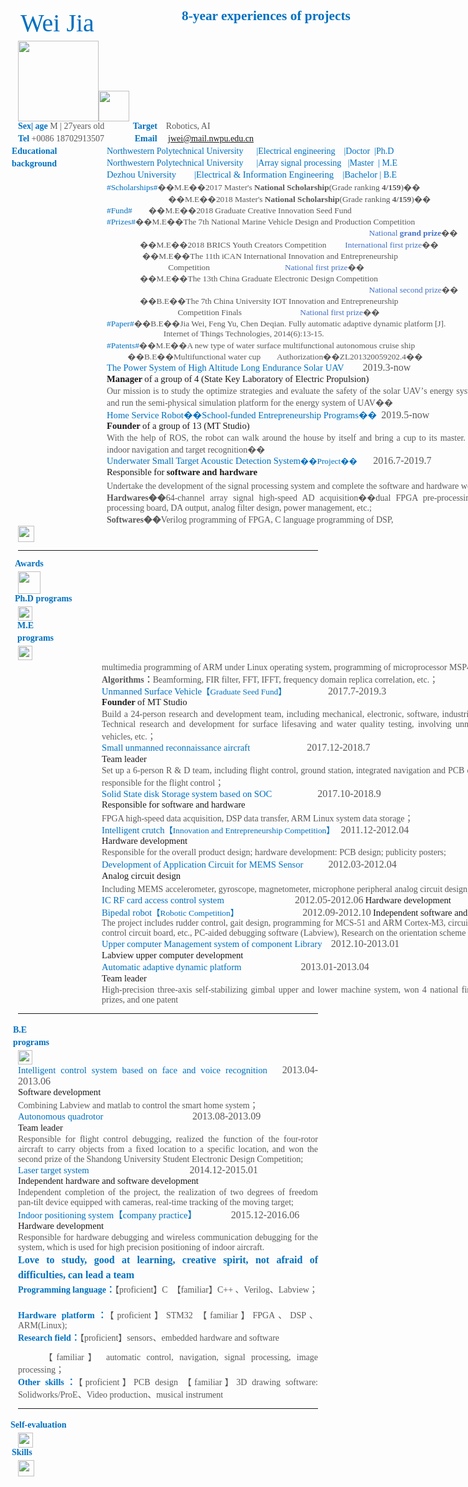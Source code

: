 <html>
<head>
  <title>Evernote Export</title>
  <basefont face="微软雅黑" size="2" />
  <meta http-equiv="Content-Type" content="text/html;charset=utf-8" />
  <meta name="exporter-version" content="YXBJ Windows/601392 (zh-CN, DDL); Windows/10.0.0 (Win64); EDAMVersion=V2;"/>
  <style>
    body, td {
      font-family: 微软雅黑;
      font-size: 10pt;
    }
  </style>
</head>
<body>
<a name="1696"/>

<div>
<span><div style="border-style: none; position: relative; z-index: 1; left: 262px; width: 429px; height: 0px;"><div style="min-height: 21pt; text-align: justify;"><span style="min-height: 21pt; font-size: 16pt; color: rgb(0, 112, 192); font-family: ΢���ź�; font-weight: bold;">8-year experiences of projects</span></div></div><div style="border-style: none; position: relative; z-index: 1; left: 4px; width: 196px;"><div style="min-height: 39pt; text-align: justify;"><span style="min-height: 39pt; font-size: 30pt; color: rgb(0, 112, 192); font-family: ΢���ź�;">Wei Jia</span></div></div><div style="min-height: 14pt; text-align: justify;"><img src="CV for Jia Wei_files/Image.jpg" type="image/jpeg" data-filename="Image.jpg" width="129"/><img src="CV for Jia Wei_files/Image.png" type="image/png" data-filename="Image.png" width="49"/></div><div style="margin: 0mm 0mm 0mm 7mm; text-indent: -7mm; padding-top: 0mm; padding-bottom: 0mm; min-height: 15pt; text-align: justify;"><span style="text-indent: -7mm; min-height: 15pt; font-size: 10.5pt; color: rgb(0, 112, 192); font-family: ΢���ź�; font-weight: bold;">Sex| age</span> <span style="text-indent: -7mm; min-height: 15pt; font-size: 10.5pt; color: rgb(89, 89, 89); font-family: ΢���ź�;">M | 27years old            </span> <span style="text-indent: -7mm; min-height: 15pt; font-size: 10.5pt; color: rgb(0, 112, 192); font-family: ΢���ź�; font-weight: bold;">Target  </span><span style="text-indent: -7mm; min-height: 15pt; font-size: 10.5pt; color: rgb(89, 89, 89); font-family: ΢���ź�;">  Robotics, AI</span></div><div style="min-height: 15pt; text-align: justify;"><span style="min-height: 15pt; font-size: 10.5pt; color: rgb(0, 112, 192); font-family: ΢���ź�; font-weight: bold;">Tel</span> <span style="min-height: 15pt; font-size: 10.5pt; color: rgb(89, 89, 89); font-family: ΢���ź�;">+0086 18702913507             </span> <span style="min-height: 15pt; font-size: 10.5pt; color: rgb(0, 112, 192); font-family: ΢���ź�; font-weight: bold;">Email </span><span style="min-height: 15pt; font-size: 10.5pt; color: rgb(89, 89, 89); font-family: ΢���ź�;">    <a href="mailto:jwei@mail.nwpu.edu.cn" style="font-family: ΢���ź�; font-size: 10.5pt;">jwei@mail.nwpu.edu.cn</a></span></div><div style="border-style: none; position: relative; z-index: 1; left: -10px; width: 138px; height: 0px;"><div style="min-height: 15pt; text-align: justify;"><span style="min-height: 15pt; font-size: 10.5pt; color: rgb(0, 112, 192); font-family: ΢���ź�; font-weight: bold;">Educational</span></div><div style="min-height: 15pt; text-align: justify;"><span style="min-height: 15pt; font-size: 10.5pt; color: rgb(0, 112, 192); font-family: ΢���ź�; font-weight: bold;">background</span></div></div><div style="border-style: none; position: relative; z-index: 1; left: 142px; width: 743px;"><div style="min-height: 14pt; text-align: justify;"><span style="min-height: 14pt; font-size: 10.5pt; color: rgb(0, 112, 192); font-family: ΢���ź�;">Northwestern Polytechnical University      |Electrical engineering    |Doctor  |Ph.D    </span></div><div style="min-height: 14pt; text-align: justify;"><span style="min-height: 14pt; font-size: 10.5pt; color: rgb(0, 112, 192); font-family: ΢���ź�;">Northwestern Polytechnical University      |Array signal processing  </span> <span style="min-height: 14pt; font-size: 10.5pt; color: rgb(0, 112, 192); font-family: ΢���ź�;">|Master  |</span> <span style="min-height: 14pt; font-size: 10.5pt; color: rgb(0, 112, 192); font-family: ΢���ź�;">M.E                                                               </span></div><div style="min-height: 14pt; text-align: justify;"><span style="min-height: 14pt; font-size: 11pt; color: rgb(0, 112, 192); font-family: ΢���ź�;">Dezhou University       </span> <span style="min-height: 14pt; font-size: 10.5pt; color: rgb(0, 112, 192); font-family: ΢���ź�;">|</span><span style="min-height: 14pt; font-size: 11pt; color: rgb(0, 112, 192); font-family: ΢���ź�;">Electrical &amp; Information Engineering   </span> <span style="min-height: 14pt; font-size: 10.5pt; color: rgb(0, 112, 192); font-family: ΢���ź�;">|</span><span style="min-height: 14pt; font-size: 11pt; color: rgb(0, 112, 192); font-family: ΢���ź�;">Bachelor</span> <span style="min-height: 14pt; font-size: 10.5pt; color: rgb(0, 112, 192); font-family: ΢���ź�;">|</span> <span style="min-height: 14pt; font-size: 10.5pt; color: rgb(0, 112, 192); font-family: ΢���ź�;">B.E</span></div><div style="min-height: 14pt; text-align: justify;"><span style="min-height: 14pt; font-size: 10pt; color: rgb(0, 112, 192); font-family: ΢���ź�;">#Scholarships#</span><span style="min-height: 14pt; font-size: 10pt; color: rgb(89, 89, 89); font-family: 微软雅黑;">��M.E��2017 Master's</span> <span style="min-height: 14pt; font-size: 10pt; color: rgb(89, 89, 89); font-family: 微软雅黑; font-weight: bold;">National Scholarship</span><span style="min-height: 14pt; font-size: 10pt; color: rgb(89, 89, 89); font-family: 微软雅黑;">(Grade ranking</span> <span style="min-height: 14pt; font-size: 10pt; color: rgb(89, 89, 89); font-family: 微软雅黑; font-weight: bold;">4/159</span><span style="min-height: 14pt; font-size: 10pt; color: rgb(89, 89, 89); font-family: 微软雅黑;">)��</span></div><div style="margin: 0mm; text-indent: 26mm; padding-top: 0mm; padding-bottom: 0mm; min-height: 14pt; text-align: justify;"><span style="text-indent: 26mm; min-height: 14pt; font-size: 10pt; color: rgb(89, 89, 89); font-family: 微软雅黑;">��M.E��2018 Master's</span> <span style="text-indent: 26mm; min-height: 14pt; font-size: 10pt; color: rgb(89, 89, 89); font-family: 微软雅黑; font-weight: bold;">National Scholarship</span><span style="text-indent: 26mm; min-height: 14pt; font-size: 10pt; color: rgb(89, 89, 89); font-family: 微软雅黑;">(Grade ranking</span> <span style="text-indent: 26mm; min-height: 14pt; font-size: 10pt; color: rgb(89, 89, 89); font-family: 微软雅黑; font-weight: bold;">4/159</span><span style="text-indent: 26mm; min-height: 14pt; font-size: 10pt; color: rgb(89, 89, 89); font-family: 微软雅黑;">)��</span></div><div style="min-height: 13pt; text-align: justify;"><span style="min-height: 13pt; font-size: 10pt; color: rgb(0, 112, 192); font-family: ΢���ź�;">#Fund#      </span><span style="min-height: 13pt; font-size: 8pt; color: rgb(0, 112, 192); font-family: ΢���ź�;"> </span> <span style="min-height: 13pt; font-size: 10pt; color: rgb(89, 89, 89); font-family: 微软雅黑;">��M.E��2018 Graduate Creative Innovation Seed Fund</span></div><div style="margin: 0mm 0mm 0mm 120mm; text-indent: -120mm; padding-top: 0mm; padding-bottom: 0mm; min-height: 13pt; text-align: justify;"><span style="text-indent: -120mm; min-height: 13pt; font-size: 10pt; color: rgb(0, 112, 192); font-family: ΢���ź�;">#Prizes#</span><span style="text-indent: -120mm; min-height: 13pt; font-size: 10pt; color: rgb(89, 89, 89); font-family: 微软雅黑;">��M.E��The 7th National Marine Vehicle Design and Production Competition</span></div><div style="margin: 0mm 0mm 0mm 125mm; text-indent: -14mm; padding-top: 0mm; padding-bottom: 0mm; min-height: 14pt; text-align: justify;"><span style="text-indent: -14mm; min-height: 14pt; font-size: 10pt; color: rgb(68, 114, 196); font-family: ΢���ź�;">National</span> <span style="text-indent: -14mm; min-height: 14pt; font-size: 10pt; color: rgb(68, 114, 196); font-family: ΢���ź�; font-weight: bold;">grand prize</span><span style="text-indent: -14mm; min-height: 14pt; font-size: 10pt; color: rgb(89, 89, 89); font-family: 微软雅黑;">��</span></div><div style="margin: 0mm; text-indent: 14mm; padding-top: 0mm; padding-bottom: 0mm; min-height: 13pt; text-align: justify;"><span style="text-indent: 14mm; min-height: 13pt; font-size: 10pt; color: rgb(89, 89, 89); font-family: 微软雅黑;">��M.E��2018</span> <span style="text-indent: 14mm; min-height: 13pt; font-size: 10pt; color: rgb(89, 89, 89); font-family: ΢���ź�;">BRICS Youth Creators Competition   </span><span style="text-indent: 14mm; min-height: 13pt; font-size: 10pt; color: rgb(68, 114, 196); font-family: ΢���ź�;">      International first prize</span><span style="text-indent: 14mm; min-height: 13pt; font-size: 10pt; color: rgb(89, 89, 89); font-family: 微软雅黑;">��</span></div><div style="margin: 0mm 0mm 0mm 31mm; text-indent: -16mm; padding-top: 0mm; padding-bottom: 0mm; min-height: 13pt; text-align: justify;"><span style="text-indent: -16mm; min-height: 13pt; font-size: 10pt; color: rgb(89, 89, 89); font-family: 微软雅黑;">��M.E��The 11th iCAN International Innovation and Entrepreneurship</span></div><div style="margin: 0mm; text-indent: 26mm; padding-top: 0mm; padding-bottom: 0mm; min-height: 13pt; text-align: justify;"><span style="text-indent: 26mm; min-height: 13pt; font-size: 10pt; color: rgb(89, 89, 89); font-family: ΢���ź�;">Competition                                   </span> <span style="text-indent: 26mm; min-height: 13pt; font-size: 10pt; color: rgb(68, 114, 196); font-family: ΢���ź�;">National first prize</span><span style="text-indent: 26mm; min-height: 13pt; font-size: 10pt; color: rgb(89, 89, 89); font-family: 微软雅黑;">��</span></div><div style="margin: 0mm; text-indent: 14mm; padding-top: 0mm; padding-bottom: 0mm; min-height: 13pt; text-align: justify;"><span style="text-indent: 14mm; min-height: 13pt; font-size: 10pt; color: rgb(89, 89, 89); font-family: 微软雅黑;">��M.E��The 13th China Graduate Electronic Design Competition </span></div><div style="margin: 0mm; text-indent: 111mm; padding-top: 0mm; padding-bottom: 0mm; min-height: 13pt; text-align: justify;"><span style="text-indent: 111mm; min-height: 13pt; font-size: 10pt; color: rgb(68, 114, 196); font-family: ΢���ź�;">National second prize</span><span style="text-indent: 111mm; min-height: 13pt; font-size: 10pt; color: rgb(89, 89, 89); font-family: 微软雅黑;">��</span></div><div style="margin: 0mm; text-indent: 14mm; padding-top: 0mm; padding-bottom: 0mm; min-height: 13pt; text-align: justify;"><span style="text-indent: 14mm; min-height: 13pt; font-size: 10pt; color: rgb(89, 89, 89); font-family: 微软雅黑;">��B.E��The 7th China University IOT Innovation and Entrepreneurship</span></div><div style="margin: 0mm; text-indent: 30mm; padding-top: 0mm; padding-bottom: 0mm; min-height: 13pt; text-align: justify;"><span style="text-indent: 30mm; min-height: 13pt; font-size: 10pt; color: rgb(89, 89, 89); font-family: ΢���ź�;">Competition Finals                           </span> <span style="text-indent: 30mm; min-height: 13pt; font-size: 10pt; color: rgb(68, 114, 196); font-family: ΢���ź�;">National first prize</span><span style="text-indent: 30mm; min-height: 13pt; font-size: 10pt; color: rgb(89, 89, 89); font-family: 微软雅黑;">��</span></div><div style="margin: 0mm 0mm 0mm 120mm; text-indent: -120mm; padding-top: 0mm; padding-bottom: 0mm; min-height: 13pt; text-align: justify;"><span style="text-indent: -120mm; min-height: 13pt; font-size: 10pt; color: rgb(0, 112, 192); font-family: ΢���ź�;">#Paper#</span><span style="text-indent: -120mm; min-height: 13pt; font-size: 10pt; color: rgb(89, 89, 89); font-family: 微软雅黑;">��B.E��Jia Wei, Feng Yu, Chen Deqian. Fully automatic adaptive dynamic platform [J].</span></div><div style="margin: 0mm 0mm 0mm 121mm; text-indent: -97mm; padding-top: 0mm; padding-bottom: 0mm; min-height: 13pt; text-align: justify;"><span style="text-indent: -97mm; min-height: 13pt; font-size: 10pt; color: rgb(89, 89, 89); font-family: ΢���ź�;">Internet of Things Technologies, 2014(6):13-15.</span></div><div style="min-height: 13pt; text-align: justify;"><span style="min-height: 13pt; font-size: 10pt; color: rgb(0, 112, 192); font-family: ΢���ź�;">#Patents#</span><span style="min-height: 13pt; font-size: 10pt; color: rgb(89, 89, 89); font-family: 微软雅黑;">��M.E��A new type of water surface multifunctional autonomous cruise ship</span></div><div style="min-height: 13pt; text-align: justify;"><span style="min-height: 13pt; font-size: 10pt; color: rgb(89, 89, 89); font-family: ΢���ź�;">          ��B.E��Multifunctional water cup        Authorization��ZL201320059202.4��</span></div><div style="min-height: 14pt; text-align: justify;"><span style="min-height: 14pt; font-size: 11pt; color: rgb(0, 112, 192); font-family: ΢���ź�;">The Power System of High Altitude Long Endurance Solar UAV</span><span style="min-height: 14pt; font-size: 10pt; color: rgb(0, 112, 192); font-family: ΢���ź�;">        </span> <span style="min-height: 14pt; font-size: 12pt; color: rgb(89, 89, 89); font-family: Georgia;">2019.3-now</span></div><div style="min-height: 15pt; text-align: justify;"><span style="min-height: 15pt; font-size: 11pt; font-family: ΢���ź�; font-weight: bold;">Manager</span> <span style="min-height: 15pt; font-size: 11pt; font-family: ΢���ź�;">of a group of 4 (State Key Laboratory of Electric Propulsion)</span></div><div style="min-height: 14pt; text-align: justify;"><span style="min-height: 14pt; font-size: 10.5pt; color: rgb(89, 89, 89); font-family: ΢���ź�;">Our mission is to study the optimize strategies and evaluate the safety of the solar UAV</span><span style="min-height: 14pt; font-size: 10.5pt; color: rgb(89, 89, 89); font-family: &quot;Times New Roman&quot;;">’</span><span style="min-height: 14pt; font-size: 10.5pt; color: rgb(89, 89, 89); font-family: ΢���ź�;">s energy system. My own task is to build and run the semi-physical simulation platform for the energy system of UAV��</span></div><div style="min-height: 14pt; text-align: justify;"><span style="min-height: 14pt; font-size: 11pt; color: rgb(0, 112, 192); font-family: ΢���ź�;">Home Service Robot��School-funded Entrepreneurship Programs�� </span> <span style="min-height: 14pt; font-size: 12pt; color: rgb(89, 89, 89); font-family: Georgia;">2019.5-now</span></div><div style="min-height: 15pt; text-align: justify;"><span style="min-height: 15pt; font-size: 11pt; font-family: ΢���ź�; font-weight: bold;">Founder</span> <span style="min-height: 15pt; font-size: 11pt; font-family: ΢���ź�;">of a group of 13 (MT Studio)</span></div><div style="min-height: 14pt; text-align: justify;"><span style="min-height: 14pt; font-size: 10.5pt; color: rgb(89, 89, 89); font-family: ΢���ź�;">With the help of ROS, the robot can walk around the house by itself and bring a cup to its master. I am directly responsible for indoor navigation and target recognition��</span></div><div style="min-height: 14pt; text-align: justify;"><span style="min-height: 14pt; font-size: 11pt; color: rgb(0, 112, 192); font-family: ΢���ź�;">Underwater Small Target Acoustic Detection System</span><span style="min-height: 14pt; font-size: 10pt; color: rgb(0, 112, 192); font-family: 微软雅黑;">��Project��</span><span style="min-height: 14pt; font-size: 11pt; color: rgb(0, 112, 192); font-family: ΢���ź�;">      </span> <span style="min-height: 14pt; font-size: 12pt; color: rgb(89, 89, 89); font-family: Georgia;">2016.7-2019.7</span></div><div style="min-height: 15pt; text-align: justify;"><span style="min-height: 15pt; font-size: 11pt; font-family: ΢���ź�;">Responsible for</span> <span style="min-height: 15pt; font-size: 11pt; font-family: ΢���ź�; font-weight: bold;">software and hardware</span></div><div style="min-height: 14pt; text-align: justify;"><span style="min-height: 14pt; font-size: 10.5pt; color: rgb(89, 89, 89); font-family: ΢���ź�;">Undertake the development of the signal processing system and complete the software and hardware work��</span></div><div style="min-height: 15pt; text-align: justify;"><span style="min-height: 15pt; font-size: 10.5pt; color: rgb(89, 89, 89); font-family: ΢���ź�; font-weight: bold;">Hardwares��</span><span style="min-height: 15pt; font-size: 10.5pt; color: rgb(89, 89, 89); font-family: ΢���ź�;">64-channel array signal high-speed AD acquisition��dual FPGA pre-processing board��SOC back-end processing board, DA output, analog filter design, power management, etc.;</span></div><div style="min-height: 15pt; text-align: justify;"><span style="min-height: 15pt; font-size: 10.5pt; color: rgb(89, 89, 89); font-family: ΢���ź�; font-weight: bold;">Softwares��</span><span style="min-height: 15pt; font-size: 10.5pt; color: rgb(89, 89, 89); font-family: ΢���ź�;">Verilog programming of FPGA, C language programming of DSP,</span></div></div><div style="min-height: 14pt; text-align: justify;"><div><img src="CV for Jia Wei_files/Image [1].png" type="image/png" data-filename="Image.png" width="26"/></div><hr style="text-align: left;"/></div><div style="border-style: none; position: relative; z-index: 1; left: -5px; width: 125px;"><div style="min-height: 15pt; text-align: justify;"><span style="min-height: 15pt; font-size: 10.5pt; color: rgb(0, 112, 192); font-family: ΢���ź�; font-weight: bold;">Awards</span></div></div><div style="min-height: 14pt; text-align: justify;"><img src="CV for Jia Wei_files/Image [2].png" type="image/png" data-filename="Image.png" width="36"/></div><div style="border-style: none; position: relative; z-index: 1; left: -5px; width: 129px;"><div style="min-height: 15pt; text-align: justify;"><span style="min-height: 15pt; font-size: 10.5pt; color: rgb(0, 112, 192); font-family: ΢���ź�; font-weight: bold;">Ph.D programs</span></div></div><div style="min-height: 14pt; text-align: justify;"><img src="CV for Jia Wei_files/Image [3].png" type="image/png" data-filename="Image.png" width="23"/></div><div style="border-style: none; position: relative; z-index: 1; left: -1px; width: 129px;"><div style="min-height: 15pt; text-align: justify;"><span style="min-height: 15pt; font-size: 10.5pt; color: rgb(0, 112, 192); font-family: ΢���ź�; font-weight: bold;">M.E</span></div><div style="min-height: 15pt; text-align: justify;"><span style="min-height: 15pt; font-size: 10.5pt; color: rgb(0, 112, 192); font-family: ΢���ź�; font-weight: bold;">programs</span></div></div><div style="min-height: 14pt; text-align: justify;"><img src="CV for Jia Wei_files/Image [4].png" type="image/png" data-filename="Image.png" width="23"/></div><div style="border-style: none; position: relative; z-index: 1; left: 134px; width: 743px;"><div style="min-height: 14pt; text-align: justify;"><span style="min-height: 14pt; font-size: 10.5pt; color: rgb(89, 89, 89); font-family: ΢���ź�;">multimedia programming of ARM under Linux operating system, programming of microprocessor MSP430；</span></div><div style="min-height: 15pt; text-align: justify;"><span style="min-height: 15pt; font-size: 10.5pt; color: rgb(89, 89, 89); font-family: ΢���ź�; font-weight: bold;">Algorithms：</span><span style="min-height: 15pt; font-size: 10.5pt; color: rgb(89, 89, 89); font-family: ΢���ź�;">Beamforming, FIR filter, FFT, IFFT, frequency domain replica correlation, etc.；</span></div><div style="min-height: 14pt; text-align: justify;"><span style="min-height: 14pt; font-size: 11pt; color: rgb(0, 112, 192); font-family: ΢���ź�;">Unmanned Surface Vehicle</span><span style="min-height: 14pt; font-size: 10pt; color: rgb(0, 112, 192); font-family: 微软雅黑;">【Graduate Seed Fund】         </span><span style="min-height: 14pt; font-size: 11pt; color: rgb(0, 112, 192); font-family: ΢���ź�;">         </span> <span style="min-height: 14pt; font-size: 12pt; color: rgb(89, 89, 89); font-family: Georgia;">2017.7-2019.3</span></div><div style="min-height: 15pt; text-align: justify;"><span style="min-height: 15pt; font-size: 11pt; font-family: ΢���ź�; font-weight: bold;">Founder</span> <span style="min-height: 15pt; font-size: 11pt; font-family: ΢���ź�;">of MT Studio</span></div><div style="min-height: 14pt; text-align: justify;"><span style="min-height: 14pt; font-size: 10.5pt; color: rgb(89, 89, 89); font-family: ΢���ź�;">Build a 24-person research and development team, including mechanical, electronic, software, industrial design and other groups. Technical research and development for surface lifesaving and water quality testing, involving unmanned vessels, underwater vehicles, etc.；</span></div><div style="min-height: 14pt; text-align: justify;"><span style="min-height: 14pt; font-size: 11pt; color: rgb(0, 112, 192); font-family: ΢���ź�;">Small unmanned reconnaissance aircraft</span><span style="min-height: 14pt; font-size: 10pt; color: rgb(0, 112, 192); font-family: ΢���ź�;">                       </span><span style="min-height: 14pt; font-size: 11pt; color: rgb(0, 112, 192); font-family: ΢���ź�;">   </span> <span style="min-height: 14pt; font-size: 12pt; color: rgb(89, 89, 89); font-family: Georgia;">2017.12-2018.7</span></div><div style="min-height: 14pt; text-align: justify;"><span style="min-height: 14pt; font-size: 11pt; font-family: ΢���ź�;">Team leader</span></div><div style="min-height: 14pt; text-align: justify;"><span style="min-height: 14pt; font-size: 10.5pt; color: rgb(89, 89, 89); font-family: ΢���ź�;">Set up a 6-person R &amp; D team, including flight control, ground station, integrated navigation and PCB design groups. I am directly responsible for the flight control；</span></div><div style="min-height: 14pt; text-align: justify;"><span style="min-height: 14pt; font-size: 11pt; color: rgb(0, 112, 192); font-family: ΢���ź�;">Solid State disk Storage system based on SOC                   </span> <span style="min-height: 14pt; font-size: 12pt; color: rgb(89, 89, 89); font-family: Georgia;">2017.10-2018.9</span></div><div style="min-height: 14pt; text-align: justify;"><span style="min-height: 14pt; font-size: 11pt; font-family: ΢���ź�;">Responsible for software and hardware</span></div><div style="min-height: 14pt; text-align: justify;"><span style="min-height: 14pt; font-size: 10.5pt; color: rgb(89, 89, 89); font-family: ΢���ź�;">FPGA high-speed data acquisition, DSP data transfer, ARM Linux system data storage；</span></div><div style="min-height: 14pt; text-align: justify;"><span style="min-height: 14pt; font-size: 11pt; color: rgb(0, 112, 192); font-family: ΢���ź�;">Intelligent crutch</span><span style="min-height: 14pt; font-size: 10pt; color: rgb(0, 112, 192); font-family: 微软雅黑;">【Innovation and Entrepreneurship Competition】  </span> <span style="min-height: 14pt; font-size: 12pt; color: rgb(89, 89, 89); font-family: Georgia;">2011.12-2012.04</span></div><div style="min-height: 14pt; text-align: justify;"><span style="min-height: 14pt; font-size: 11pt; font-family: ΢���ź�;">Hardware development</span></div><div style="min-height: 14pt; text-align: justify;"><span style="min-height: 14pt; font-size: 10.5pt; color: rgb(89, 89, 89); font-family: ΢���ź�;">Responsible for the overall product design; hardware development: PCB design; publicity posters;</span></div><div style="min-height: 14pt; text-align: justify;"><span style="min-height: 14pt; font-size: 11pt; color: rgb(0, 112, 192); font-family: ΢���ź�;">Development of Application Circuit for MEMS Sensor          </span> <span style="min-height: 14pt; font-size: 12pt; color: rgb(89, 89, 89); font-family: Georgia;">2012.03-2012.04</span></div><div style="min-height: 14pt; text-align: justify;"><span style="min-height: 14pt; font-size: 11pt; font-family: ΢���ź�;">Analog circuit design</span></div><div style="min-height: 14pt; text-align: justify;"><span style="min-height: 14pt; font-size: 10.5pt; color: rgb(89, 89, 89); font-family: ΢���ź�;">Including MEMS accelerometer, gyroscope, magnetometer, microphone peripheral analog circuit design, PCB design, debugging；</span></div><div style="min-height: 14pt; text-align: justify;"><span style="min-height: 14pt; font-size: 11pt; color: rgb(0, 112, 192); font-family: ΢���ź�;">IC RF card access control system                              </span> <span style="min-height: 14pt; font-size: 12pt; color: rgb(89, 89, 89); font-family: Georgia;">2012.05-2012.06</span> <span style="min-height: 14pt; font-size: 11pt; font-family: ΢���ź�;">Hardware development</span></div><div style="min-height: 14pt; text-align: justify;"><span style="min-height: 14pt; font-size: 11pt; color: rgb(0, 112, 192); font-family: ΢���ź�;">Bipedal robot</span><span style="min-height: 14pt; font-size: 10pt; color: rgb(0, 112, 192); font-family: 微软雅黑;">【Robotic Competition】</span><span style="min-height: 14pt; font-size: 11pt; color: rgb(0, 112, 192); font-family: ΢���ź�;">                           </span> <span style="min-height: 14pt; font-size: 12pt; color: rgb(89, 89, 89); font-family: Georgia;">2012.09-2012.10</span> <span style="min-height: 14pt; font-size: 11pt; font-family: ΢���ź�;">Independent software and hardware development</span></div><div style="min-height: 14pt; text-align: justify;"><span style="min-height: 14pt; font-size: 10.5pt; color: rgb(89, 89, 89); font-family: ΢���ź�;">The project includes rudder control, gait design, programming for MCS-51 and ARM Cortex-M3, circuit design and manufacture of control circuit board, etc., PC-aided debugging software (Labview), Research on the orientation scheme of magnetic field sensor;</span></div><div style="min-height: 14pt; text-align: justify;"><span style="min-height: 14pt; font-size: 11pt; color: rgb(0, 112, 192); font-family: ΢���ź�;">Upper computer Management system of component Library   </span> <span style="min-height: 14pt; font-size: 12pt; color: rgb(89, 89, 89); font-family: Georgia;">2012.10-2013.01</span></div><div style="min-height: 14pt; text-align: justify;"><span style="min-height: 14pt; font-size: 11pt; font-family: ΢���ź�;">Labview</span> <span style="min-height: 14pt; font-size: 11pt; font-family: ΢���ź�;">upper computer development</span><span style="min-height: 14pt; font-size: 11pt; color: rgb(0, 112, 192); font-family: ΢���ź�;">                                            </span></div><div style="min-height: 14pt; text-align: justify;"><span style="min-height: 14pt; font-size: 11pt; color: rgb(0, 112, 192); font-family: ΢���ź�;">Automatic adaptive dynamic platform                         </span> <span style="min-height: 14pt; font-size: 12pt; color: rgb(89, 89, 89); font-family: Georgia;">2013.01-2013.04</span></div><div style="min-height: 14pt; text-align: justify;"><span style="min-height: 14pt; font-size: 11pt; font-family: ΢���ź�;">Team leader</span></div><div style="min-height: 14pt; text-align: justify;"><span style="min-height: 14pt; font-size: 10.5pt; color: rgb(89, 89, 89); font-family: ΢���ź�;">High-precision three-axis self-stabilizing gimbal upper and lower machine system, won 4 national first prizes, 4 provincial first prizes, and one patent</span></div></div><div style="min-height: 14pt; text-align: justify;"><hr style="text-align: left;"/></div><div style="border-style: none; position: relative; z-index: 1; left: -8px; width: 147px;"><div style="min-height: 15pt; text-align: justify;"><span style="min-height: 15pt; font-size: 10.5pt; color: rgb(0, 112, 192); font-family: ΢���ź�; font-weight: bold;">B.E</span></div><div style="min-height: 15pt; text-align: justify;"><span style="min-height: 15pt; font-size: 10.5pt; color: rgb(0, 112, 192); font-family: ΢���ź�; font-weight: bold;">programs</span></div></div><div style="min-height: 14pt; text-align: justify;"><img src="CV for Jia Wei_files/Image [5].png" type="image/png" data-filename="Image.png" width="23"/></div><div style="min-height: 14pt; text-align: justify;"><span style="min-height: 14pt; font-size: 11pt; color: rgb(0, 112, 192); font-family: ΢���ź�;">Intelligent control system based on face and voice recognition  </span> <span style="min-height: 14pt; font-size: 12pt; color: rgb(89, 89, 89); font-family: Georgia;">2013.04-2013.06</span></div><div style="min-height: 14pt; text-align: justify;"><span style="min-height: 14pt; font-size: 11pt; font-family: ΢���ź�;">Software development</span></div><div style="min-height: 14pt; text-align: justify;"><span style="min-height: 14pt; font-size: 10.5pt; color: rgb(89, 89, 89); font-family: ΢���ź�;">Combining Labview and matlab to control the smart home system；</span></div><div style="min-height: 14pt; text-align: justify;"><span style="min-height: 14pt; font-size: 11pt; color: rgb(0, 112, 192); font-family: ΢���ź�;">Autonomous quadrotor                                      </span> <span style="min-height: 14pt; font-size: 12pt; color: rgb(89, 89, 89); font-family: Georgia;">2013.08-2013.09</span></div><div style="min-height: 14pt; text-align: justify;"><span style="min-height: 14pt; font-size: 11pt; font-family: ΢���ź�;">Team leader</span></div><div style="min-height: 14pt; text-align: justify;"><span style="min-height: 14pt; font-size: 10.5pt; color: rgb(89, 89, 89); font-family: ΢���ź�;">Responsible for flight control debugging, realized the function of the four-rotor aircraft to carry objects from a fixed location to a specific location, and won the second prize of the Shandong University Student Electronic Design Competition;</span></div><div style="min-height: 14pt; text-align: justify;"><span style="min-height: 14pt; font-size: 11pt; color: rgb(0, 112, 192); font-family: ΢���ź�;">Laser target system                                           </span> <span style="min-height: 14pt; font-size: 12pt; color: rgb(89, 89, 89); font-family: Georgia;">2014.12-2015.01</span></div><div style="min-height: 14pt; text-align: justify;"><span style="min-height: 14pt; font-size: 11pt; font-family: ΢���ź�;">Independent hardware and software development</span></div><div style="min-height: 14pt; text-align: justify;"><span style="min-height: 14pt; font-size: 10.5pt; color: rgb(89, 89, 89); font-family: ΢���ź�;">Independent completion of the project, the realization of two degrees of freedom pan-tilt device equipped with cameras, real-time tracking of the moving target;</span></div><div style="min-height: 14pt; text-align: justify;"><span style="min-height: 14pt; font-size: 11pt; color: rgb(0, 112, 192); font-family: ΢���ź�;">Indoor positioning system【company practice】              </span> <span style="min-height: 14pt; font-size: 12pt; color: rgb(89, 89, 89); font-family: Georgia;">2015.12-2016.06</span></div><div style="min-height: 14pt; text-align: justify;"><span style="min-height: 14pt; font-size: 11pt; font-family: ΢���ź�;">Hardware development</span></div><div style="min-height: 14pt; text-align: justify;"><span style="min-height: 14pt; font-size: 10.5pt; color: rgb(89, 89, 89); font-family: ΢���ź�;">Responsible for hardware debugging and wireless communication debugging for the system, which is used for high precision positioning of indoor aircraft.</span></div><div style="text-align: justify;"><span style="font-size: 12pt; line-height: 150%; color: rgb(0, 112, 192); font-family: ΢���ź�; font-weight: bold;">Love to study, good at learning, creative spirit, not afraid of difficulties, can lead a team</span></div><div style="min-height: 31pt; text-align: justify;"><span style="min-height: 31pt; font-size: 10.5pt; color: rgb(0, 112, 192); font-family: ΢���ź�; font-weight: bold;">Programming language：</span><span style="min-height: 31pt; font-size: 10.5pt; color: rgb(89, 89, 89); font-family: 微软雅黑;">【proficient】C  【familiar】C++ 、Verilog、Labview；</span></div><div style="min-height: 23pt; text-align: justify;"><span style="min-height: 23pt; font-size: 10.5pt; color: rgb(0, 112, 192); font-family: ΢���ź�; font-weight: bold;">Hardware platform：</span><span style="min-height: 23pt; font-size: 10.5pt; color: rgb(89, 89, 89); font-family: 微软雅黑;">【proficient】STM32 【familiar】FPGA、DSP、ARM(Linux);</span></div><div style="min-height: 23pt; text-align: justify;"><span style="min-height: 23pt; font-size: 10.5pt; color: rgb(0, 112, 192); font-family: ΢���ź�; font-weight: bold;">Research field：</span><span style="min-height: 23pt; font-size: 10.5pt; color: rgb(89, 89, 89); font-family: 微软雅黑;">【proficient】sensors、embedded hardware and software</span></div><div style="margin: 0mm; text-indent: 11mm; padding-top: 0mm; padding-bottom: 0mm; min-height: 15pt; text-align: justify;"><span style="text-indent: 11mm; min-height: 15pt; font-size: 10.5pt; color: rgb(89, 89, 89); font-family: 微软雅黑;">【familiar】 automatic control, navigation, signal processing, image processing；</span></div><div style="min-height: 30pt; text-align: justify;"><span style="min-height: 30pt; font-size: 10.5pt; color: rgb(0, 112, 192); font-family: ΢���ź�; font-weight: bold;">Other skills：</span><span style="min-height: 30pt; font-size: 10.5pt; color: rgb(89, 89, 89); font-family: 微软雅黑;">【proficient】PCB design 【familiar】3D drawing software: Solidworks/ProE、Video production、musical instrument</span></div><div style="min-height: 14pt; text-align: justify;"><hr style="text-align: left;"/></div><div style="border-style: none; position: relative; z-index: 1; left: -12px; width: 122px;"><div style="min-height: 15pt; text-align: justify;"><span style="min-height: 15pt; font-size: 10.5pt; color: rgb(0, 112, 192); font-family: ΢���ź�; font-weight: bold;">Self-evaluation</span></div></div><div style="min-height: 14pt; text-align: justify;"><img src="CV for Jia Wei_files/Image [6].png" type="image/png" data-filename="Image.png" width="24"/></div><div style="border-style: none; position: relative; z-index: 1; left: -10px; width: 125px;"><div style="min-height: 15pt; text-align: justify;"><span style="min-height: 15pt; font-size: 10.5pt; color: rgb(0, 112, 192); font-family: ΢���ź�; font-weight: bold;">Skills</span></div></div><div style="min-height: 14pt; text-align: justify;"><img src="CV for Jia Wei_files/Image [7].png" type="image/png" data-filename="Image.png" width="26"/></div><div><br/></div></span>
</div></body></html> 
